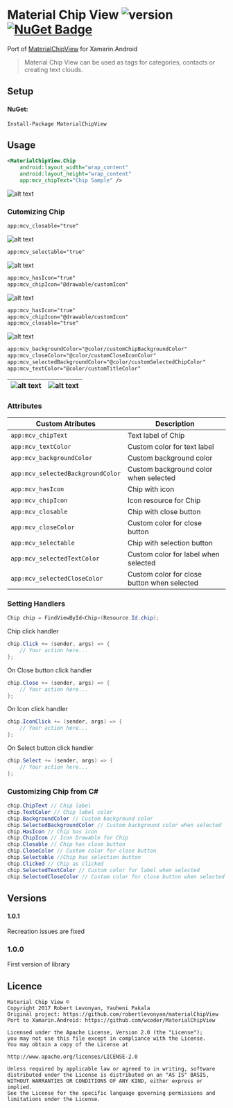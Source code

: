 # Material Chip View ![version](http://img.shields.io/badge/original-v1.0.1-brightgreen.svg?style=flat) [![NuGet Badge](https://buildstats.info/nuget/MaterialChipView)](https://www.nuget.org/packages/MaterialChipView/)

Port of [MaterialChipView](https://github.com/robertlevonyan/materialChipView) for Xamarin.Android

> Material Chip View can be used as tags for categories, contacts or creating text clouds.

## Setup

#### NuGet:

```
Install-Package MaterialChipView
```

## Usage

```xml
<MaterialChipView.Chip
    android:layout_width="wrap_content"
    android:layout_height="wrap_content"
    app:mcv_chipText="Chip Sample" />
```
![alt text](https://raw.githubusercontent.com/robertlevonyan/materialChipView/master/Images/sample.png)

### Cutomizing Chip

```xml
app:mcv_closable="true"
```
![alt text](https://raw.githubusercontent.com/robertlevonyan/materialChipView/master/Images/closable.png)

```xml
app:mcv_selectable="true"
```
![alt text](https://raw.githubusercontent.com/robertlevonyan/materialChipView/master/Images/selectable.png)

```xml
app:mcv_hasIcon="true"
app:mcv_chipIcon="@drawable/customIcon"
```
![alt text](https://raw.githubusercontent.com/robertlevonyan/materialChipView/master/Images/hasIcon.png)

```xml
app:mcv_hasIcon="true"
app:mcv_chipIcon="@drawable/customIcon"
app:mcv_closable="true"
```
![alt text](https://raw.githubusercontent.com/robertlevonyan/materialChipView/master/Images/hasIconClosable.png)

```xml
app:mcv_backgroundColor="@color/customChipBackgroundColor"
app:mcv_closeColor="@color/customCloseIconColor"
app:mcv_selectedBackgroundColor="@color/customSelectedChipColor"
app:mcv_textColor="@color/customTitleColor"
```

|![alt text](https://raw.githubusercontent.com/robertlevonyan/materialChipView/master/Images/custom1.png)|![alt text](https://raw.githubusercontent.com/robertlevonyan/materialChipView/master/Images/custom2.png)|
|----------------------------------------------------------------------------------------------|-----------|

### Attributes

|Custom Atributes             |Description                                 |
|-----------------------------|--------------------------------------------|
|`app:mcv_chipText`               |Text label of Chip                          |
|`app:mcv_textColor`              |Custom color for text label                 |
|`app:mcv_backgroundColor`        |Custom background color                     |
|`app:mcv_selectedBackgroundColor`|Custom background color when selected       |
|`app:mcv_hasIcon`                |Chip with icon                              |
|`app:mcv_chipIcon`               |Icon resource for Chip                      |
|`app:mcv_closable`               |Chip with close button                      |
|`app:mcv_closeColor`             |Custom color for close button               |
|`app:mcv_selectable`             |Chip with selection button                  |
|`app:mcv_selectedTextColor`      |Custom color for label when selected        |
|`app:mcv_selectedCloseColor`     |Custom color for close button when selected |

### Setting Handlers

```csharp
Chip chip = FindViewById<Chip>(Resource.Id.chip);
```
Chip click handler
```csharp
chip.Click += (sender, args) => {
	// Your action here...
};
```

On Close button click handler
```csharp
chip.Close += (sender, args) => {
	// Your action here...
};
```

On Icon click handler
```csharp
chip.IconClick += (sender, args) => {
	// Your action here...
};
```

On Select button click handler
```csharp
chip.Select += (sender, args) => {
	// Your action here...
};
```

### Customizing Chip from C#

```csharp
chip.ChipText // Chip label
chip.TextColor // Chip label color
chip.BackgroundColor // Custom background color
chip.SelectedBackgroundColor // Custom background color when selected
chip.HasIcon // Chip has icon
chip.ChipIcon // Icon Drawable for Chip
chip.Closable // Chip has close button
chip.CloseColor // Custom color for close button
chip.Selectable //Chip has selection button
chip.Clicked // Chip as clicked
chip.SelectedTextColor // Custom color for label when selected
chip.SelectedCloseColor // Custom color for close button when selected
```

## Versions

#### 1.0.1

Recreation issues are fixed

### 1.0.0

First version of library

## Licence

```
Material Chip View ©
Copyright 2017 Robert Levonyan, Yauheni Pakala
Original project: https://github.com/robertlevonyan/materialChipView
Port to Xamarin.Android: https://github.com/wcoder/MaterialChipView

Licensed under the Apache License, Version 2.0 (the "License");
you may not use this file except in compliance with the License.
You may obtain a copy of the License at

http://www.apache.org/licenses/LICENSE-2.0

Unless required by applicable law or agreed to in writing, software
distributed under the License is distributed on an "AS IS" BASIS,
WITHOUT WARRANTIES OR CONDITIONS OF ANY KIND, either express or implied.
See the License for the specific language governing permissions and
limitations under the License.
```
